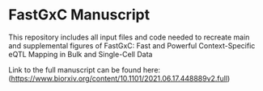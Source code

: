 # FastGxC Manuscript

This repository includes all input files and code needed to recreate main and supplemental figures of FastGxC: Fast and Powerful Context-Specific eQTL
Mapping in Bulk and Single-Cell Data

Link to the full manuscript can be found here: (https://www.biorxiv.org/content/10.1101/2021.06.17.448889v2.full)
